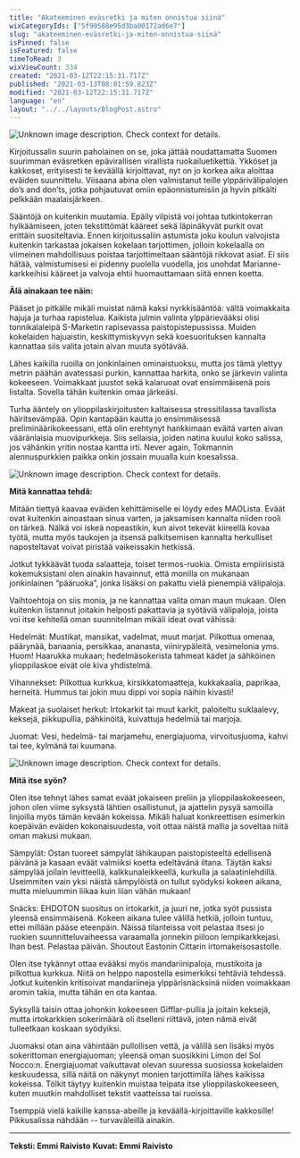 ```yaml
---
title: "Akateeminen eväsretki ja miten onnistua siinä"
wixCategoryIds: ["5f90588e95d3ba00172ad6e7"]
slug: "akateeminen-eväsretki-ja-miten-onnistua-siinä"
isPinned: false
isFeatured: false
timeToRead: 3
wixViewCount: 334
created: "2021-03-12T22:15:31.717Z"
published: "2021-03-13T08:01:59.823Z"
modified: "2021-03-12T22:15:31.717Z"
language: "en"
layout: "../../layouts/BlogPost.astro"
---
```


![Unknown image description. Check context for details.](https://static.wixstatic.com/media/18093e_e6fc946a904548a691502d558bfc5a12~mv2.jpg)

Kirjoitussalin suurin paholainen on se, joka jättää noudattamatta Suomen suurimman eväsretken epävirallisen virallista ruokailuetikettiä. Ykköset ja kakkoset, erityisesti te keväällä kirjoittavat, nyt on jo korkea aika aloittaa eväiden suunnittelu. Viisaana abina olen valmistanut teille ylppärivälipalojen do’s and don’ts, jotka pohjautuvat omiin epäonnistumisiin ja hyvin pitkälti pelkkään maalaisjärkeen.

Sääntöjä on kuitenkin muutamia. Epäily vilpistä voi johtaa tutkintokerran hylkäämiseen, joten tekstittömät kääreet sekä läpinäkyvät purkit ovat erittäin suositeltavia. Ennen kirjoitussaliin astumista joku koulun valvojista kuitenkin tarkastaa jokaisen kokelaan tarjottimen, jolloin kokelaalla on viimeinen mahdollisuus poistaa tarjottimeltaan sääntöjä rikkovat asiat. Ei siis hätää, valmistumisesi ei pidenny puolella vuodella, jos unohdat Marianne-karkkeihisi kääreet ja valvoja ehtii huomauttamaan siitä ennen koetta.

**Älä ainakaan tee näin:**

Pääset jo pitkälle mikäli muistat nämä kaksi nyrkkisääntöä: vältä voimakkaita hajuja ja turhaa rapistelua. Kaikista julmin valinta ylppärievääksi olisi tonnikalaleipä S-Marketin rapisevassa paistopistepussissa. Muiden kokelaiden hajuaistin, keskittymiskyvyn sekä koesuorituksen kannalta kannattaa siis valita jotain aivan muuta syötävää.

Lähes kaikilla ruoilla on jonkinlainen ominaistuoksu, mutta jos tämä ylettyy metrin päähän avatessasi purkin, kannattaa harkita, onko se järkevin valinta kokeeseen. Voimakkaat juustot sekä kalaruoat ovat ensimmäisenä pois listalta. Sovella tähän kuitenkin omaa järkeäsi.

Turha ääntely on ylioppilaskirjoitusten kaltaisessa stressitilassa tavallista häiritsevämpää. Opin kantapään kautta jo ensimmäisessä preliminäärikokeessani, että olin erehtynyt hankkimaan eväitä varten aivan vääränlaisia muovipurkkeja. Siis sellaisia, joiden natina kuului koko salissa, jos vähänkin yritin nostaa kantta irti. Never again, Tokmannin alennuspurkkien paikka onkin jossain muualla kuin koesalissa.

![Unknown image description. Check context for details.](https://static.wixstatic.com/media/18093e_d886190b2d4643bea2fd593f8f3522cf~mv2.jpg)

**Mitä kannattaa tehdä:**

Mitään tiettyä kaavaa eväiden kehittämiselle ei löydy edes MAOLista. Eväät ovat kuitenkin ainoastaan sinua varten, ja jaksamisen kannalta niiden rooli on tärkeä. Nälkä voi iskeä nopeastikin, kun aivot tekevät kiireellä kovaa työtä, mutta myös taukojen ja itsensä palkitsemisen kannalta herkulliset naposteltavat voivat piristää vaikeissakin hetkissä.

Jotkut tykkäävät tuoda salaatteja, toiset termos-ruokia. Omista empiirisistä kokemuksistani olen ainakin havainnut, että monilla on mukanaan jonkinlainen “pääruoka”, jonka lisäksi on pakattu vielä pienempiä välipaloja. 

Vaihtoehtoja on siis monia, ja ne kannattaa valita oman maun mukaan. Olen kuitenkin listannut joitakin helposti pakattavia ja syötäviä välipaloja, joista voi itse kehitellä oman suunnitelman mikäli ideat ovat vähissä:

Hedelmät: Mustikat, mansikat, vadelmat, muut marjat. Pilkottua omenaa, päärynää, banaania, persikkaa, ananasta, viinirypäleitä, vesimelonia yms. Huom! Haarukka mukaan; hedelmäsokerista tahmeat kädet ja sähköinen ylioppilaskoe eivät ole kiva yhdistelmä.

Vihannekset: Pilkottua kurkkua, kirsikkatomaatteja, kukkakaalia, paprikaa, herneitä. Hummus tai jokin muu dippi voi sopia näihin kivasti!

Makeat ja suolaiset herkut: Irtokarkit tai muut karkit, paloiteltu suklaalevy, keksejä, pikkupullia, pähkinöitä, kuivattuja hedelmiä tai marjoja. 

Juomat: Vesi, hedelmä- tai marjamehu, energiajuoma, virvoitusjuoma, kahvi tai tee, kylmänä tai kuumana.

![Unknown image description. Check context for details.](https://static.wixstatic.com/media/18093e_14845f61a01f43108990c3e0be152748~mv2.jpg)

**Mitä itse syön?**

Olen itse tehnyt lähes samat eväät jokaiseen preliin ja ylioppilaskokeeseen, johon olen viime syksystä lähtien osallistunut, ja ajattelin pysyä samoilla linjoilla myös tämän kevään kokeissa. Mikäli haluat konkreettisen esimerkin koepäivän eväiden kokonaisuudesta, voit ottaa näistä mallia ja soveltaa niitä oman makusi mukaan.

Sämpylät: 
Ostan tuoreet sämpylät lähikaupan paistopisteeltä edellisenä päivänä ja kasaan eväät valmiiksi koetta edeltävänä iltana. Täytän kaksi sämpylää jollain levitteellä, kalkkunaleikkeellä, kurkulla ja salaatinlehdillä. Useimmiten vain yksi näistä sämpylöistä on tullut syödyksi kokeen aikana, mutta mieluummin liikaa kuin liian vähän mukaan!

Snäcks:
EHDOTON suositus on irtokarkit, ja juuri ne, jotka syöt pussista yleensä ensimmäisenä. Kokeen aikana tulee välillä hetkiä, jolloin tuntuu, ettei millään pääse eteenpäin. Näissä tilanteissa voit pelastaa itsesi jo ruokien suunnitteluvaiheessa varaamalla jonnekin piiloon lempikarkkejasi. Ihan best. Pelastaa päivän. Shoutout Eastonin Cittarin irtomakeisosastolle.

Olen itse tykännyt ottaa evääksi myös mandariinipaloja, mustikoita ja pilkottua kurkkua. Niitä on helppo napostella esimerkiksi tehtäviä tehdessä. Jotkut kuitenkin kritisoivat mandariineja ylppärisnäcksinä niiden voimakkaan aromin takia, mutta tähän en ota kantaa.

Syksyllä taisin ottaa johonkin kokeeseen Gifflar-pullia ja joitain keksejä, mutta irtokarkkien sokerimäärä oli itselleni riittävä, joten nämä eivät tulleetkaan koskaan syödyiksi.

Juomaksi otan aina vähintään pullollisen vettä, ja välillä sen lisäksi myös sokerittoman energiajuoman; yleensä oman suosikkini Limon del Sol Nocco:n. Energiajuomat vaikuttavat olevan suuressa suosiossa kokelaiden keskuudessa, sillä näitä on näkynyt monien tarjottimilla lähes kaikissa kokeissa. Tölkit täytyy kuitenkin muistaa teipata itse ylioppilaskokeeseen, kuten muutkin mahdolliset tekstit vaatteissa tai ruoissa.

Tsemppiä vielä kaikille kanssa-abeille ja keväällä-kirjoittaville kakkosille! Pikkusalissa nähdään -- turvaväleillä ainakin.

---
**Teksti: Emmi Raivisto**
**Kuvat: Emmi Raivisto**
